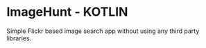# ImageHunt - KOTLIN

Simple Flickr based image search app without using any third party libraries.
